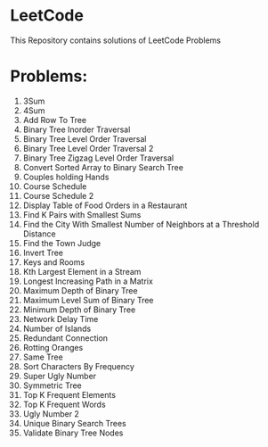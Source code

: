 # LeetCode
This Repository contains solutions of LeetCode Problems

# Problems:

1. 3Sum
2. 4Sum
3. Add Row To Tree
4. Binary Tree Inorder Traversal
5. Binary Tree Level Order Traversal
6. Binary Tree Level Order Traversal 2
7. Binary Tree Zigzag Level Order Traversal
8. Convert Sorted Array to Binary Search Tree
9. Couples holding Hands
10. Course Schedule
11. Course Schedule 2
12. Display Table of Food Orders in a Restaurant
13. Find K Pairs with Smallest Sums
14. Find the City With Smallest Number of Neighbors at a Threshold Distance
15. Find the Town Judge
16. Invert Tree
17. Keys and Rooms
18. Kth Largest Element in a Stream
19. Longest Increasing Path in a Matrix
20. Maximum Depth of Binary Tree
21. Maximum Level Sum of Binary Tree
22. Minimum Depth of Binary Tree
23. Network Delay Time
24. Number of Islands
25. Redundant Connection
26. Rotting Oranges
27. Same Tree
28. Sort Characters By Frequency
29. Super Ugly Number
30. Symmetric Tree
31. Top K Frequent Elements
32. Top K Frequent Words
33. Ugly Number 2
34. Unique Binary Search Trees
35. Validate Binary Tree Nodes

